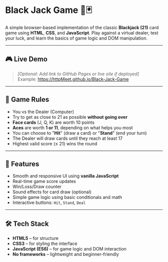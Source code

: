 # Black Jack Game 🎰🃏

A simple browser-based implementation of the classic **Blackjack (21)** card game using **HTML**, **CSS**, and **JavaScript**. Play against a virtual dealer, test your luck, and learn the basics of game logic and DOM manipulation.

---

## 🎮 Live Demo

> _[Optional: Add link to GitHub Pages or live site if deployed]_  
> Example: https://httpMeet.github.io/Black-Jack-Game

---

## 🧠 Game Rules

- You vs the Dealer (Computer)
- Try to get as close to 21 as possible **without going over**
- **Face cards** (J, Q, K) are worth 10 points  
- **Aces** are worth **1 or 11**, depending on what helps you most  
- You can choose to "**Hit**" (draw a card) or "**Stand**" (end your turn)
- The Dealer will draw cards until they reach at least 17
- Highest valid score (≤ 21) wins the round

---

## 🚀 Features

- Smooth and responsive UI using **vanilla JavaScript**
- Real-time game score updates
- Win/Loss/Draw counter
- Sound effects for card draw (optional)
- Simple game logic using basic conditionals and math
- Interactive buttons: `Hit`, `Stand`, `Deal`

---

## 🛠️ Tech Stack

- **HTML5** – for structure  
- **CSS3** – for styling the interface  
- **JavaScript (ES6)** – for game logic and DOM interaction  
- **No frameworks** – lightweight and beginner-friendly
